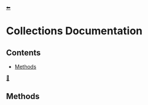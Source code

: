 [⬅](../../README.md)
# Collections Documentation
## Contents
- [Methods](#methods)

[🔼](#lists-documentation)
## Methods
